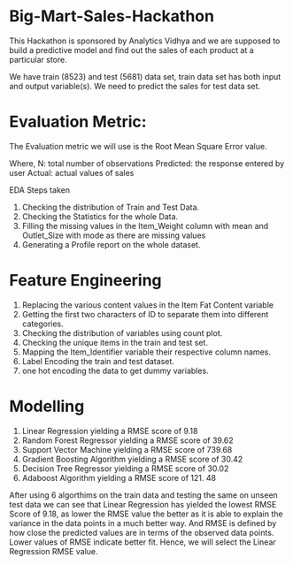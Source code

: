 # Big-Mart-Sales-Hackathon
This Hackathon is sponsored by Analytics Vidhya and we are supposed to build a predictive model and find out the sales of each product at a particular store.


We have train (8523) and test (5681) data set, train data set has both input and output variable(s). We need to predict the sales for test data set.

 # Evaluation Metric:

 The Evaluation metric we will use is the Root Mean Square Error value. 

Where,
N: total number of observations
Predicted: the response entered by user
Actual: actual values of sales


EDA Steps taken

1. Checking the distribution of Train and Test Data.
2. Checking the Statistics for the whole Data.
3. Filling the missing values in the Item_Weight column with mean and Outlet_Size with mode as there are missing values
4. Generating a Profile report on the whole dataset.

# Feature Engineering

1. Replacing the various content values in the Item Fat Content variable 
2. Getting the first two characters of ID to separate them into different categories.
3. Checking the distribution of variables using count plot.
4. Checking the unique items in the train and test set.
5. Mapping the Item_Identifier variable their respective column names.
6. Label Encoding the train and test dataset.
7. one hot encoding the data to get dummy variables.

# Modelling

1. Linear Regression yielding a RMSE score of 9.18
2. Random Forest Regressor yielding a RMSE score of 39.62
3. Support Vector Machine yielding a RMSE score of 739.68
4. Gradient Boosting Algorithm yielding a RMSE score of 30.42
5. Decision Tree Regressor yielding a RMSE score of 30.02
6. Adaboost Algorithm yielding a RMSE score of 121. 48

After using 6 algorthims on the train data and testing the same on unseen test data we can see that Linear Regression has yielded the lowest RMSE Score of 9.18, as lower the RMSE value the better as it is able to explain the variance in the data points in a much better way. And RMSE is defined by how close the predicted values are in terms of the observed data points. Lower values of RMSE indicate better fit. Hence, we will select the Linear Regression RMSE value.




